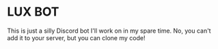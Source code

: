 # LUX BOT

This is just a silly Discord bot I'll work on in my spare time. No, you can't add it to your server, but you can clone my code!
